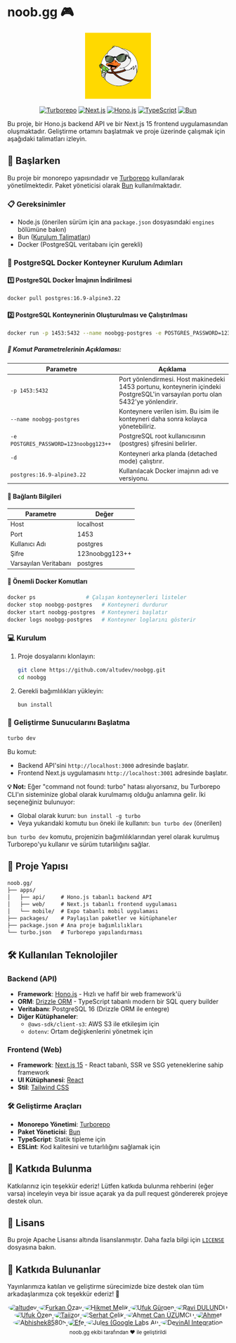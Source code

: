# noob.gg 🎮

<div align="center">
  <img src="../docs/noobgg-logo.png" alt="noob.gg logo" height="150" />
  
  [![Turborepo](https://img.shields.io/badge/Turborepo-EF4444?style=for-the-badge&logo=turborepo&logoColor=white)](https://turbo.build/repo)
  [![Next.js](https://img.shields.io/badge/Next.js-000000?style=for-the-badge&logo=next.js&logoColor=white)](https://nextjs.org/)
  [![Hono.js](https://img.shields.io/badge/Hono.js-00A3FF?style=for-the-badge&logo=hono&logoColor=white)](https://hono.dev/)
  [![TypeScript](https://img.shields.io/badge/TypeScript-3178C6?style=for-the-badge&logo=typescript&logoColor=white)](https://www.typescriptlang.org/)
  [![Bun](https://img.shields.io/badge/Bun-000000?style=for-the-badge&logo=bun&logoColor=white)](https://bun.sh/)
</div>

Bu proje, bir Hono.js backend API ve bir Next.js 15 frontend uygulamasından oluşmaktadır. Geliştirme ortamını başlatmak ve proje üzerinde çalışmak için aşağıdaki talimatları izleyin.

## 🚀 Başlarken

Bu proje bir monorepo yapısındadır ve [Turborepo](https://turbo.build/repo) kullanılarak yönetilmektedir. Paket yöneticisi olarak [Bun](https://bun.sh/) kullanılmaktadır.

### 📋 Gereksinimler

- Node.js (önerilen sürüm için ana `package.json` dosyasındaki `engines` bölümüne bakın)
- Bun ([Kurulum Talimatları](https://bun.sh/docs/installation))
- Docker (PostgreSQL veritabanı için gerekli)

### 🐳 PostgreSQL Docker Konteyner Kurulum Adımları

#### 1️⃣ PostgreSQL Docker İmajının İndirilmesi

```bash
docker pull postgres:16.9-alpine3.22
```

#### 2️⃣ PostgreSQL Konteynerinin Oluşturulması ve Çalıştırılması

```bash
docker run -p 1453:5432 --name noobgg-postgres -e POSTGRES_PASSWORD=123noobgg123++ -d postgres:16.9-alpine3.22
```

##### 🔧 Komut Parametrelerinin Açıklaması:

| Parametre                             | Açıklama                                                                                                                        |
| ------------------------------------- | ------------------------------------------------------------------------------------------------------------------------------- |
| `-p 1453:5432`                        | Port yönlendirmesi. Host makinedeki 1453 portunu, konteynerin içindeki PostgreSQL'in varsayılan portu olan 5432'ye yönlendirir. |
| `--name noobgg-postgres`              | Konteynere verilen isim. Bu isim ile konteyneri daha sonra kolayca yönetebiliriz.                                               |
| `-e POSTGRES_PASSWORD=123noobgg123++` | PostgreSQL root kullanıcısının (postgres) şifresini belirler.                                                                   |
| `-d`                                  | Konteyneri arka planda (detached mode) çalıştırır.                                                                              |
| `postgres:16.9-alpine3.22`            | Kullanılacak Docker imajının adı ve versiyonu.                                                                                  |

#### 🔌 Bağlantı Bilgileri

| Parametre             | Değer          |
| --------------------- | -------------- |
| Host                  | localhost      |
| Port                  | 1453           |
| Kullanıcı Adı         | postgres       |
| Şifre                 | 123noobgg123++ |
| Varsayılan Veritabanı | postgres       |

#### 📝 Önemli Docker Komutları

```bash
docker ps                # Çalışan konteynerleri listeler
docker stop noobgg-postgres   # Konteyneri durdurur
docker start noobgg-postgres  # Konteyneri başlatır
docker logs noobgg-postgres   # Konteyner loglarını gösterir
```

### 💻 Kurulum

1.  Proje dosyalarını klonlayın:
    ```bash
    git clone https://github.com/altudev/noobgg.git
    cd noobgg
    ```
2.  Gerekli bağımlılıkları yükleyin:
    ```bash
    bun install
    ```

### 🚀 Geliştirme Sunucularını Başlatma

```bash
turbo dev
```

Bu komut:

- Backend API'sini `http://localhost:3000` adresinde başlatır.
- Frontend Next.js uygulamasını `http://localhost:3001` adresinde başlatır.

**💡 Not:** Eğer "command not found: turbo" hatası alıyorsanız, bu Turborepo CLI'ın sisteminize global olarak kurulmamış olduğu anlamına gelir. İki seçeneğiniz bulunuyor:

- Global olarak kurun: `bun install -g turbo`
- Veya yukarıdaki komutu `bun` öneki ile kullanın: `bun turbo dev` (önerilen)

`bun turbo dev` komutu, projenizin bağımlılıklarından yerel olarak kurulmuş Turborepo'yu kullanır ve sürüm tutarlılığını sağlar.

## 📁 Proje Yapısı

```
noob.gg/
├── apps/
│   ├── api/     # Hono.js tabanlı backend API
│   ├── web/     # Next.js tabanlı frontend uygulaması
│   └── mobile/  # Expo tabanlı mobil uygulaması
├── packages/    # Paylaşılan paketler ve kütüphaneler
├── package.json # Ana proje bağımlılıkları
└── turbo.json   # Turborepo yapılandırması
```

## 🛠️ Kullanılan Teknolojiler

### Backend (API)

- **Framework**: [Hono.js](https://hono.dev/) - Hızlı ve hafif bir web framework'ü
- **ORM**: [Drizzle ORM](https://orm.drizzle.team/) - TypeScript tabanlı modern bir SQL query builder
- **Veritabanı**: PostgreSQL 16 (Drizzle ORM ile entegre)
- **Diğer Kütüphaneler**:
  - `@aws-sdk/client-s3`: AWS S3 ile etkileşim için
  - `dotenv`: Ortam değişkenlerini yönetmek için

### Frontend (Web)

- **Framework**: [Next.js 15](https://nextjs.org/) - React tabanlı, SSR ve SSG yeteneklerine sahip framework
- **UI Kütüphanesi**: [React](https://react.dev/)
- **Stil**: [Tailwind CSS](https://tailwindcss.com/)

### 🛠️ Geliştirme Araçları

- **Monorepo Yönetimi**: [Turborepo](https://turbo.build/repo)
- **Paket Yöneticisi**: [Bun](https://bun.sh/)
- **TypeScript**: Statik tipleme için
- **ESLint**: Kod kalitesini ve tutarlılığını sağlamak için

## 🤝 Katkıda Bulunma

Katkılarınız için teşekkür ederiz! Lütfen katkıda bulunma rehberini (eğer varsa) inceleyin veya bir issue açarak ya da pull request göndererek projeye destek olun.

## 📄 Lisans

Bu proje Apache Lisansı altında lisanslanmıştır. Daha fazla bilgi için [`LICENSE`](../LICENSE) dosyasına bakın.

## 👥 Katkıda Bulunanlar

Yayınlarımıza katılan ve geliştirme sürecimizde bize destek olan tüm arkadaşlarımıza çok teşekkür ederiz! 🙏

<div align="center">
  <a href="https://github.com/altudev">
    <img width="60px" alt="altudev" src="https://github.com/altudev.png" style="border-radius: 50%;"/>
  </a>
  <a href="https://github.com/furkanczay">
    <img width="60px" alt="Furkan Özay" src="https://github.com/furkanczay.png" style="border-radius: 50%;"/>
  </a>
  <a href="https://github.com/HikmetMelikk">
    <img width="60px" alt="Hikmet Melik" src="https://github.com/HikmetMelikk.png" style="border-radius: 50%;"/>
  </a>
  <a href="https://github.com/gurgenufuk12">
    <img width="60px" alt="Ufuk Gürgen" src="https://github.com/gurgenufuk12.png" style="border-radius: 50%;"/>
  </a>
   <a href="https://github.com/ravidulundu">
    <img width="60px" alt="Ravi DULUNDU" src="https://github.com/ravidulundu.png" style="border-radius: 50%;"/>
  </a>
  <a href="https://github.com/ufukozendev">
    <img width="60px" alt="Ufuk Özen" src="https://github.com/ufukozendev.png" style="border-radius: 50%;"/>
  </a>
   <a href="https://github.com/Taiizor">
    <img width="60px" alt="Taiizor" src="https://github.com/Taiizor.png" style="border-radius: 50%;"/>
  </a>
   <a href="https://github.com/cserhat">
    <img width="60px" alt="Serhat Celik" src="https://github.com/cserhat.png" style="border-radius: 50%;"/>
  </a>
  <a href="https://github.com/ahmtcn34">
    <img width="60px" alt="Ahmet Can ÜZÜMCÜ" src="https://github.com/ahmtcn34.png" style="border-radius: 50%;"/>
  </a>
  <a href="https://github.com/Alsond5">
    <img width="60px" alt="Ahmet" src="https://github.com/Alsond5.png" style="border-radius: 50%;"/>
  </a>
  <a href="https://github.com/Abhishek85805">
   <img width="60px" alt="Abhishek85805" src="https://github.com/Abhishek85805.png" style="border-radius: 50%;"/>
  </a>
   <a href="https://github.com/soydali">
    <img width="60px" alt="Efe" src="https://github.com/soydali.png" style="border-radius: 50%;"/>
  </a>
  <a href="https://github.com/apps/google-labs-jules">
    <img width="60px" alt="Jules (Google Labs AI)" src="https://avatars.githubusercontent.com/in/842251?s=41&u=e6ce41f2678ba45349e003a9b1d8719b7f414a6f&v=4" style="border-radius: 50%;"/>
  </a>
  <a href="https://github.com/apps/devin-ai-integration">
    <img width="60px" alt="DevinAI Integration" src="https://avatars.githubusercontent.com/in/811515?s=41&u=22ae8177548c8cd6cccb497ac571937d080c80bc&v=4" style="border-radius: 50%;"/>
  </a>
</div>

<div align="center">
  <sub>noob.gg ekibi tarafından ❤️ ile geliştirildi</sub>
</div>
